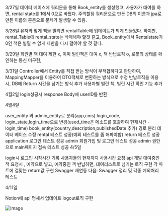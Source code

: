 3/27일 데이터 베이스에 쿼리문을 통해 Book_entity를 생성했고, 사용자가 대여를 하면, rental state를 1에서 0으로 바꿨다. 주의할점 쿼리문으로 만든 DB의 이름과 jpa로 만든 이름의 혼돈으로 문제가 발생할 수 있음.

3/28일 유저와 맞게 책을 빌리면 rentalTable에 업데이트가 되게 만들었다. 하지만, rental_Table에 rental_state는 삭제해야 할것 같고, Book_entity에서 Rentalstate가 0인 책은 빌릴 수 없게 제한을 다시 걸어야 할 것 같다.

3/29일 회원별 책 대여 제한 x, 이미 빌린책은 대여 x, 책 반납로직 o, 로봇의 상태를 확인하는 통신 미구현,

3/31일 Controller에서 Entity를 직접 받는 방식이 부적합하다고 판단하여, MappingMapper을 이용하여 DTO객체로 변환하는 방식으로 수정 반납로직을 이용시, DB에 Return 시간을 남기는 방식 추가 사용자별 빌린 책, 빌린 시간 확인 기능 추가

4월2일 login성공시 response Body에 userID를 반환

4월4일

user_entity 와 admin_entity로 분리(app,cms)
login_code, login_state,login_time으로 변경(used_time은 메소드를 호출하여 현재시간 - login_time)
book_entity(country,description,publishedDate 추가)
경로 분리
데이터 베이스 수정
rental 테스트 성공(예외 테스트를 좀 해봐야함)
return 테스트 성공
application 로그인 테스트 성공
admin 회원가입 및 로그인 테스트 성공
admin 권한으로 main페이지 접속 테스트 성공
4/5일

login시 로그인 시작시간 기록
사용자들의 현재까지 사용시간 요청 api 개발
대여중인 책 요청시 , 예약으로 넣고, 예약중인 책 반납하면, 대여리스트로 넘기는 로직 구현
각 파트에 걸맞는 return값 구현
Swagger 재연동
다음: Swagger 정리 및 각종 예외처리 테스트

4/11일

Notion에 api 명세서 업데이트
logout로직 구현



![image](https://github.com/Robomance-BTY/BTY_Server/assets/118197691/06626b92-7d25-4e6b-a190-2526fb5682cc)


